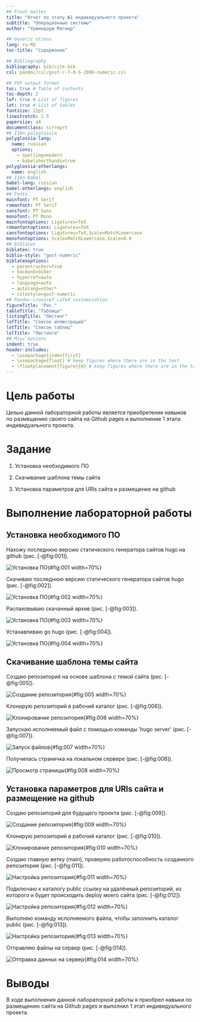 ```yaml
---
## Front matter
title: "Отчет по этапу №1 индивидуального проекта"
subtitle: "Операционные системы"
author: "Уржиндорж Мягмар"

## Generic otions
lang: ru-RU
toc-title: "Содержание"

## Bibliography
bibliography: bib/cite.bib
csl: pandoc/csl/gost-r-7-0-5-2008-numeric.csl

## Pdf output format
toc: true # Table of contents
toc-depth: 2
lof: true # List of figures
lot: true # List of tables
fontsize: 12pt
linestretch: 1.5
papersize: a4
documentclass: scrreprt
## I18n polyglossia
polyglossia-lang:
  name: russian
  options:
	- spelling=modern
	- babelshorthands=true
polyglossia-otherlangs:
  name: english
## I18n babel
babel-lang: russian
babel-otherlangs: english
## Fonts
mainfont: PT Serif
romanfont: PT Serif
sansfont: PT Sans
monofont: PT Mono
mainfontoptions: Ligatures=TeX
romanfontoptions: Ligatures=TeX
sansfontoptions: Ligatures=TeX,Scale=MatchLowercase
monofontoptions: Scale=MatchLowercase,Scale=0.9
## Biblatex
biblatex: true
biblio-style: "gost-numeric"
biblatexoptions:
  - parentracker=true
  - backend=biber
  - hyperref=auto
  - language=auto
  - autolang=other*
  - citestyle=gost-numeric
## Pandoc-crossref LaTeX customization
figureTitle: "Рис."
tableTitle: "Таблица"
listingTitle: "Листинг"
lofTitle: "Список иллюстраций"
lotTitle: "Список таблиц"
lolTitle: "Листинги"
## Misc options
indent: true
header-includes:
  - \usepackage{indentfirst}
  - \usepackage{float} # keep figures where there are in the text
  - \floatplacement{figure}{H} # keep figures where there are in the text
---
```


# Цель работы

Целью данной лабораторной работы является приобретение навыков по размещению своего сайта на Github pages и выполнение 1 этапа индивидуального проекта.

# Задание

1. Установка необходимого ПО

2. Скачивание шаблона темы сайта

3. Установка параметров для URls сайта и размещение на github

# Выполнение лабораторной работы

## Установка необходимого ПО

Нахожу последнюю версию статического генератора сайтов hugo на github (рис. [-@fig:001]).

![Установка ПО](image/1.png){#fig:001 width=70%}

Скачиваю последнюю версию статического генератора сайтов hugo (рис. [-@fig:002]).

![Установка ПО](image/2.png){#fig:002 width=70%}

Распаковываю скачанный архив (рис. [-@fig:003]).

![Установка ПО](image/3.png){#fig:003 width=70%}

Устанавливаю go hugo (рис. [-@fig:004]).

![Установка ПО](image/4.png){#fig:004 width=70%}

## Скачивание шаблона темы сайта

Создаю репозиторий на основе шаблона с темой сайта (рис. [-@fig:005]).

![Создание репозитория](image/5.png){#fig:005 width=70%}

Клонирую репозиторий в рабочий каталог (рис. [-@fig:006]).

![Клонирование репозитория](image/6.png){#fig:006 width=70%}

Запускаю исполняемый файл с помощью команды 'hugo server' (рис. [-@fig:007]).

![Запуск файлов](image/7.png){#fig:007 width=70%}

Получилась страничка на локальном сервере (рис. [-@fig:008]).

![Просмотр страницы](image/8.png){#fig:008 width=70%}

## Установка параметров для URls сайта и размещение на github

Создаю репозиторий для будущего проекта (рис. [-@fig:009]).

![Создание репозитория](image/9.png){#fig:009 width=70%}

Клонирую репозиторий в рабочий каталог (рис. [-@fig:010]).

![Клонирование репозитория](image/10.png){#fig:010 width=70%}

Создаю главную ветку (main), проверяю работоспособность созданного репозитория (рис. [-@fig:011]).

![Настройка репозитория](image/11.png){#fig:011 width=70%}

Подключаю к каталогу public ссылку на удалённый репозиторий, из которого и будет происходить deploy моего сайта (рис. [-@fig:012]).

![Настройка репозитория](image/12.png){#fig:012 width=70%}

Выполняю команду исполняемого файла, чтобы заполнить каталог public (рис. [-@fig:013]).

![Настройка репозитория](image/13.png){#fig:013 width=70%}

Отправляю файлы на сервер (рис. [-@fig:014]).

![Отправка данных на сервер](image/14.png){#fig:014 width=70%}

# Выводы

В ходе выполнения данной лабораторной работы я приобрел навыки по размещению сайта на Github pages и выполнил 1 этап индивидуального проекта.


